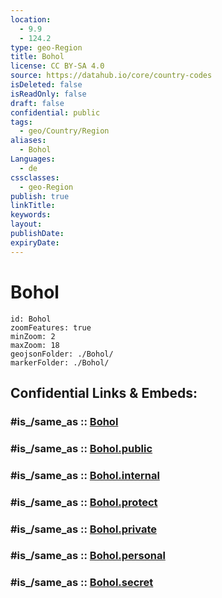 ```yaml
---
location:
  - 9.9
  - 124.2
type: geo-Region
title: Bohol
license: CC BY-SA 4.0
source: https://datahub.io/core/country-codes
isDeleted: false
isReadOnly: false
draft: false
confidential: public
tags:
  - geo/Country/Region
aliases:
  - Bohol
Languages:
  - de
cssclasses:
  - geo-Region
publish: true
linkTitle:
keywords:
layout:
publishDate:
expiryDate:
---
```


# Bohol

```leaflet
id: Bohol
zoomFeatures: true 
minZoom: 2 
maxZoom: 18
geojsonFolder: ./Bohol/
markerFolder: ./Bohol/
```


## Confidential Links & Embeds: 

### #is_/same_as :: [Bohol](/_Standards/Earth/Continent/Asia/Asia~South~East/Malay_Archipelago/Philippines/Regions~Philippines/Bohol.md) 

### #is_/same_as :: [Bohol.public](/_public/Earth/Continent/Asia/Asia~South~East/Malay_Archipelago/Philippines/Regions~Philippines/Bohol.public.md) 

### #is_/same_as :: [Bohol.internal](/_internal/Earth/Continent/Asia/Asia~South~East/Malay_Archipelago/Philippines/Regions~Philippines/Bohol.internal.md) 

### #is_/same_as :: [Bohol.protect](/_protect/Earth/Continent/Asia/Asia~South~East/Malay_Archipelago/Philippines/Regions~Philippines/Bohol.protect.md) 

### #is_/same_as :: [Bohol.private](/_private/Earth/Continent/Asia/Asia~South~East/Malay_Archipelago/Philippines/Regions~Philippines/Bohol.private.md) 

### #is_/same_as :: [Bohol.personal](/_personal/Earth/Continent/Asia/Asia~South~East/Malay_Archipelago/Philippines/Regions~Philippines/Bohol.personal.md) 

### #is_/same_as :: [Bohol.secret](/_secret/Earth/Continent/Asia/Asia~South~East/Malay_Archipelago/Philippines/Regions~Philippines/Bohol.secret.md)

